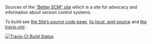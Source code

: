Sources of the [“Better SCM” site](https://better-scm.shlomifish.org/) which
is a site for advocacy and information about version control systems.

To build see
[the Site’s source code page](https://better-scm.shlomifish.org/source/),
[its local .wml source](./src/source/index.html.wml) and
[the travis.yml](./.travis.yml) .

[![Travis-CI Build Status](https://travis-ci.org/github/shlomif/better-scm.svg?branch=master)](https://travis-ci.org/github/shlomif/better-scm)
